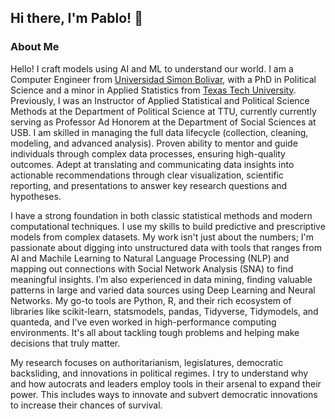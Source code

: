 ## Hi there, I'm Pablo! 👋

### About Me

Hello! I craft models using AI and ML to understand our world. I am a Computer Engineer from [Universidad Simon Bolivar](https://usb.ve), with a PhD in Political Science and a minor in Applied Statistics from [Texas Tech University](https://ttu.edu). Previously, I was an Instructor of Applied Statistical and Political Science Methods at the Department of Political Science at TTU, currently currently serving as Professor Ad Honorem at the Department of Social Sciences at USB. I am skilled in managing the full data lifecycle (collection, cleaning, modeling, and advanced analysis). Proven ability to mentor and guide individuals through complex data processes, ensuring high-quality outcomes. Adept at translating and communicating data insights into actionable recommendations through clear visualization, scientific reporting, and presentations to answer key research questions and hypotheses.

I have a strong foundation in both classic statistical methods and modern computational techniques. I use my skills to build predictive and prescriptive models from complex datasets. My work isn't just about the numbers; I'm passionate about digging into unstructured data with tools that ranges from AI and Machile Learning to Natural Language Processing (NLP) and mapping out connections with Social Network Analysis (SNA) to find meaningful insights. I’m also experienced in data mining, finding valuable patterns in large and varied data sources using Deep Learning and Neural Networks. My go-to tools are Python, R, and their rich ecosystem of libraries like scikit-learn, statsmodels, pandas, Tidyverse, Tidymodels, and quanteda, and I've even worked in high-performance computing environments. It's all about tackling tough problems and helping make decisions that truly matter.

My research focuses on authoritarianism, legislatures, democratic backsliding, and innovations in political regimes. I try to understand why and how autocrats and leaders employ tools in their arsenal to expand their power. This includes ways to innovate and subvert democratic innovations to increase their chances of survival.

<!--
**pablohernandezb/pablohernandezb** is a ✨ _special_ ✨ repository because its `README.md` (this file) appears on your GitHub profile.

Here are some ideas to get you started:

- 🔭 I’m currently working on ...
- 🌱 I’m currently learning ...
- 👯 I’m looking to collaborate on ...
- 🤔 I’m looking for help with ...
- 💬 Ask me about ...
- 📫 How to reach me: ...
- 😄 Pronouns: ...
- ⚡ Fun fact: ...
-->
